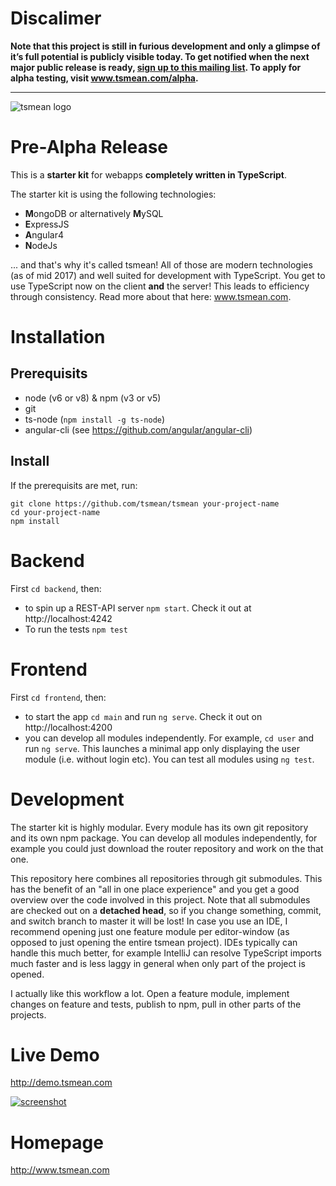 # Discalimer

**Note that this project is still in furious development and only a glimpse of it’s full potential is publicly visible today. To get notified when the next major public release is ready, [sign up to this mailing list](http://http://eepurl.com/cXa2aP). To apply for alpha testing, visit www.tsmean.com/alpha.**


<hr>

![tsmean logo](https://s3.eu-central-1.amazonaws.com/bersling/images/tsmean-logo.png)

# Pre-Alpha Release

This is a **starter kit** for webapps **completely written in TypeScript**.

The starter kit is using the following technologies:

- **M**ongoDB or alternatively **M**ySQL
- **E**xpressJS
- **A**ngular4
- **N**odeJs

... and that's why it's called tsmean! All of those are modern
technologies (as of mid 2017) and well suited for development
with TypeScript. You get to use TypeScript now
on the client **and** the server! This leads to efficiency
through consistency. Read more about that here: www.tsmean.com.


# Installation

## Prerequisits ##

- node (v6 or v8) & npm (v3 or v5)
- git
- ts-node (`npm install -g ts-node`)
- angular-cli (see https://github.com/angular/angular-cli)


## Install ##
If the prerequisits are met, run:

```
git clone https://github.com/tsmean/tsmean your-project-name
cd your-project-name
npm install
```

# Backend

First `cd backend`, then:

- to spin up a REST-API server `npm start`. Check it out at http://localhost:4242
- To run the tests `npm test`

# Frontend
First `cd frontend`, then:

- to start the app `cd main` and run `ng serve`. Check it out on http://localhost:4200
- you can develop all modules independently. For example, `cd user` and run `ng serve`.
This launches a minimal app only displaying the user module (i.e. without login etc).
You can test all modules using `ng test`.

# Development

The starter kit is highly modular. Every module has its own git repository
and its own npm package. You can develop all modules independently,
for example you could just download the router repository and work on the that one.

This repository here combines all repositories through git submodules.
This has the benefit of an "all in one place experience" and you get a
good overview over the code involved in this project. Note that all submodules are checked out on a **detached head**, so if you change something, commit, and switch branch to master it will be lost!
In case you use an IDE, I recommend opening just one feature module per editor-window
(as opposed to just opening the entire tsmean project).
IDEs typically can handle this much better,
for example IntelliJ can resolve TypeScript imports much faster and is less laggy
in general when only part of the project is opened.

I actually like this workflow a lot. Open a feature module, implement changes on feature
and tests, publish to npm, pull in other parts of the projects.

# Live Demo
http://demo.tsmean.com

[![screenshot](https://s3.eu-central-1.amazonaws.com/bersling/images/animals3.gif)](http://demo.tsmean.com)



# Homepage
http://www.tsmean.com
